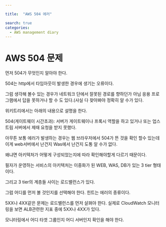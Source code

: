 ```yaml
---

title:  "AWS 504 에러"

search: true
categories: 
  - AWS management diary
---
```




# AWS 504 문제

먼저 504가 무엇인지  알아야 한다. 

504는 http에서 타임아웃이 발생한 경우에 생기는 오류이다. 

그럼 생각해 볼수 있는 경우가 네트워크 단에서 잘못된 경로를 향하던가 아님 응용 프로그램에서 답을 못하거나 할 수 도 있다.(사실 다 찾아봐야 정확히 알 수가 있다. 

위키트리에서는 아래의 내용으로 설명을 한다. 

504(게이트웨이 시간초과): 서버가 게이트웨이나 프록시 역할을 하고 있거나 또는 업스트림 서버에서 제때 요청을 받지 못했다. 

아무튼 보통 에러가 발생하는 경우는 웹 브라우저에서 504가 뜬 것을 확인 할수 있는데 이게 web서버에서 난건지 Was에서 난건지 도통 알 수가 없다. 

왜냐면 아키텍처가 어떻게 구성되었는지에 따라 확인해야할게 다르기 때문이다.

필자가 운영하는 서비스의 아키텍처는 이중화가 된 WEB, WAS, DB가 있는 3 tier 형태이다.

그리고 3 tier의 계층들 사이는 로드밸런스가 있다. 

그럼 어디를 먼저 볼 것인지를 선택해야 한다. 힌트는 에러의 종류이다. 

5XX나 4XX같은 문제는 로드밸런스를 먼저 살펴야 한다. 실제로 CloudWatch 모니터링을 보면 ALB관련한 지표 중에 5XX나 4XX가 있다. 

모니터링에서 어디 타겟 그룹인지 어디 서버인지 확인을 해야 한다.